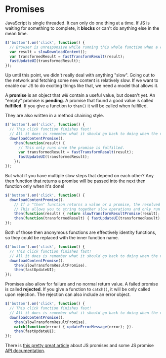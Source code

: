 # Promises

JavaScript is single threaded.
It can only do one thing at a time.
If JS is waiting for something to complete, it **blocks** or can't do anything else in the mean time.

```js
$('button').on('click', function() {
  // Browser is unresponsive while running this whole function when a click happens.
  var result = slowDownloadContent();
  var transformedResult = fastTransformResult(result);
  fastUpdateUI(transformedResult);
});
```

Up until this point, we didn't really deal with anything "slow".
Going out to the network and fetching some new content is relatively slow.
If we want to enable our JS to do exciting things like that, we need a model that allows it.

A **promise** is an object that _will_ contain a useful value, but doesn't yet.
An "empty" promise is **pending**.
A promise that found a good value is called **fulfilled**.
If you give a function to `then()` it will be called when fulfilled.

They are also written in a method chaining style.

```js
$('button').on('click', function() {
  // This click function finishes fast!
  // All it does is remember what it should go back to doing when the value has arrived.
  downloadContentPromise().
    then(function(result) {
      // This only runs once the promise is fulfilled.
      var transformedResult = fastTransformResult(result);
      fastUpdateUI(transformedResult);
    });
});
```

But what if you have multiple slow steps that depend on each other?
Any then function that returns a promise will be passed into the next then function only when it's done!

```js
$('button').on('click', function() {
  downloadContentPromise().
    // If a "then" function returns a value or a promise, the resolved value is passed along!
    // This allows you to string together slow operations and only run the next step once the previous is done.
    then(function(result) { return slowTransformResultPromise(result); }).
    then(function(transformedResult) { fastUpdateUI(transformedResult); });
});
```

Both of those then anonymous functions are effectively identity functions, so they could be replaced with the inner function name.

```js
$('button').on('click', function() {
  // This click function finishes fast!
  // All it does is remember what it should go back to doing when the value has arrived.
  downloadContentPromise().
    then(slowTransformResultPromise).
    then(fastUpdateUI);
});
```

Promises also allow for failure and no normal return value.
A failed promise is called **rejected**.
If you give a function to `catch()`, it will be only called upon rejection.
The rejection can also include an error object.

```js
$('button').on('click', function() {
  // This click function finishes fast!
  // All it does is remember what it should go back to doing when the value has arrived.
  downloadContentPromise().
    then(slowTransformResultPromise).
    catch(function(error) { updateErrorMessage(error); }).
    then(fastUpdateUI);
});
```

There is [this pretty great article](http://www.html5rocks.com/en/tutorials/es6/promises/) about JS promises and some JS promise [API documentation](https://developer.mozilla.org/en-US/docs/Web/JavaScript/Reference/Global_Objects/Promise).
